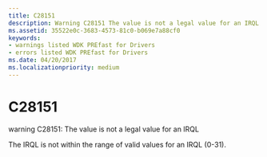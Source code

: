 ```yaml
---
title: C28151
description: Warning C28151 The value is not a legal value for an IRQL.
ms.assetid: 35522e0c-3683-4573-81c0-b069e7a88cf0
keywords:
- warnings listed WDK PREfast for Drivers
- errors listed WDK PREfast for Drivers
ms.date: 04/20/2017
ms.localizationpriority: medium
---
```


# C28151


warning C28151: The value is not a legal value for an IRQL

The IRQL is not within the range of valid values for an IRQL (0-31).

 

 





